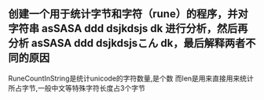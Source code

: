 <!--
 * @Author: kingqaquuu
 * @Date: 2024-01-05 02:41:19
 * @FilePath: \myCode\go-learn\count_characters\readme.md
-->
## 创建一个用于统计字节和字符（rune）的程序，并对字符串 asSASA ddd dsjkdsjs dk 进行分析，然后再分析 asSASA ddd dsjkdsjsこん dk，最后解释两者不同的原因
RuneCountInString是统计unicode的字符数量,是个数
而len是用来直接用来统计所占字节,一般中文等特殊字符长度占3个字节